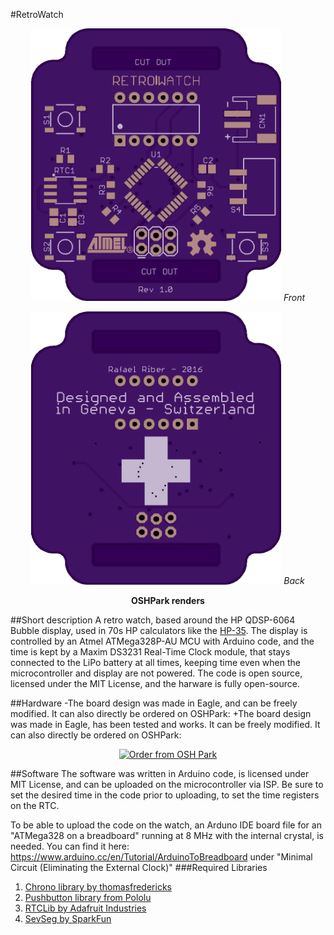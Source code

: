 #RetroWatch
  <p align="center">
    <img src="https://raw.githubusercontent.com/RafaelRiber/RetroWatch/master/Hardware/OSHPark%20Renders/front.png" width="400"/>
    <em>Front</em>
 </p>  
 <p align="center">
   <img src="https://raw.githubusercontent.com/RafaelRiber/RetroWatch/master/Hardware/OSHPark%20Renders/back.png" width="400"/>
   <em>Back</em>
 </p>
 <p align="center">
 <b>OSHPark renders</b>
 </p>
 
 ##Short description
 A retro watch, based around the HP QDSP-6064 Bubble display, used in 70s HP calculators like the [HP-35](https://en.wikipedia.org/wiki/HP-35). The display is controlled by an Atmel ATMega328P-AU MCU with Arduino code, and the time is kept by a Maxim DS3231 Real-Time Clock module, that stays connected to the LiPo battery at all times, keeping time even when the microcontroller and display are not powered.
  The code is open source, licensed under the MIT License, and the harware is fully open-source.
  
  ##Hardware
 -The board design was made in Eagle, and can be freely modified. It can also directly be ordered on OSHPark: 
 +The board design was made in Eagle, has been tested and works. It can be freely modified. It can also directly be ordered on OSHPark: 
  <p align="center"><a href="https://oshpark.com/shared_projects/3zNSaolF"><img src="https://oshpark.com/assets/badge-5b7ec47045b78aef6eb9d83b3bac6b1920de805e9a0c227658eac6e19a045b9c.png" alt="Order from OSH Park"></img></a></p>
  
  ##Software
 The software was written in Arduino code, is licensed under MIT License, and can be uploaded on the microcontroller via ISP.
 Be sure to set the desired time in the code prior to uploading, to set the time registers on the RTC.
 
 To be able to upload the code on the watch, an Arduno IDE board file for an "ATMega328 on a breadboard" running at 8 MHz with the internal crystal, is needed. You can find it here: https://www.arduino.cc/en/Tutorial/ArduinoToBreadboard under "Minimal Circuit (Eliminating the External Clock)"
 ###Required Libraries
 1. [Chrono library by thomasfredericks](https://github.com/thomasfredericks/Chrono)
 2. [Pushbutton library from Pololu](http://pololu.github.io/pushbutton-arduino/)
 3. [RTCLib by Adafruit Industries](https://github.com/adafruit/RTClib)
 4. [SevSeg by SparkFun](https://github.com/sparkfun/SevSeg)
